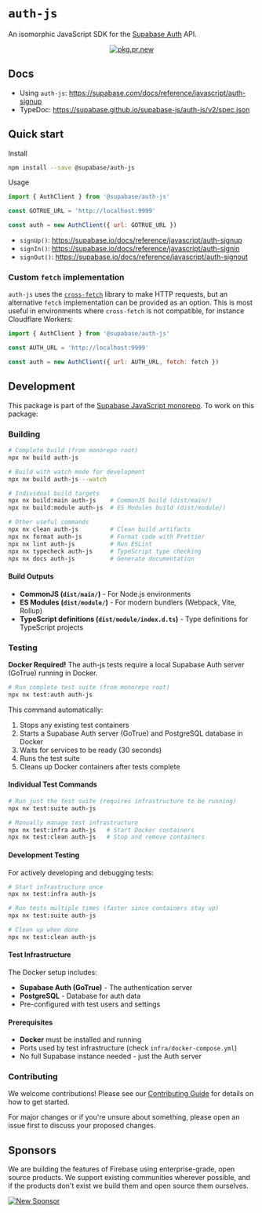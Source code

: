 # `auth-js`

An isomorphic JavaScript SDK for the [Supabase Auth](https://github.com/supabase/auth) API.

<div align="center">

[![pkg.pr.new](https://pkg.pr.new/badge/supabase/auth-js)](https://pkg.pr.new/~/supabase/auth-js)

</div>

## Docs

- Using `auth-js`: https://supabase.com/docs/reference/javascript/auth-signup
- TypeDoc: https://supabase.github.io/supabase-js/auth-js/v2/spec.json

## Quick start

Install

```bash
npm install --save @supabase/auth-js
```

Usage

```js
import { AuthClient } from '@supabase/auth-js'

const GOTRUE_URL = 'http://localhost:9999'

const auth = new AuthClient({ url: GOTRUE_URL })
```

- `signUp()`: https://supabase.io/docs/reference/javascript/auth-signup
- `signIn()`: https://supabase.io/docs/reference/javascript/auth-signin
- `signOut()`: https://supabase.io/docs/reference/javascript/auth-signout

### Custom `fetch` implementation

`auth-js` uses the [`cross-fetch`](https://www.npmjs.com/package/cross-fetch) library to make HTTP requests, but an alternative `fetch` implementation can be provided as an option. This is most useful in environments where `cross-fetch` is not compatible, for instance Cloudflare Workers:

```js
import { AuthClient } from '@supabase/auth-js'

const AUTH_URL = 'http://localhost:9999'

const auth = new AuthClient({ url: AUTH_URL, fetch: fetch })
```

## Development

This package is part of the [Supabase JavaScript monorepo](https://github.com/supabase/supabase-js). To work on this package:

### Building

```bash
# Complete build (from monorepo root)
npx nx build auth-js

# Build with watch mode for development
npx nx build auth-js --watch

# Individual build targets
npx nx build:main auth-js    # CommonJS build (dist/main/)
npx nx build:module auth-js  # ES Modules build (dist/module/)

# Other useful commands
npx nx clean auth-js         # Clean build artifacts
npx nx format auth-js        # Format code with Prettier
npx nx lint auth-js          # Run ESLint
npx nx typecheck auth-js     # TypeScript type checking
npx nx docs auth-js          # Generate documentation
```

#### Build Outputs

- **CommonJS (`dist/main/`)** - For Node.js environments
- **ES Modules (`dist/module/`)** - For modern bundlers (Webpack, Vite, Rollup)
- **TypeScript definitions (`dist/module/index.d.ts`)** - Type definitions for TypeScript projects

### Testing

**Docker Required!** The auth-js tests require a local Supabase Auth server (GoTrue) running in Docker.

```bash
# Run complete test suite (from monorepo root)
npx nx test:auth auth-js
```

This command automatically:

1. Stops any existing test containers
2. Starts a Supabase Auth server (GoTrue) and PostgreSQL database in Docker
3. Waits for services to be ready (30 seconds)
4. Runs the test suite
5. Cleans up Docker containers after tests complete

#### Individual Test Commands

```bash
# Run just the test suite (requires infrastructure to be running)
npx nx test:suite auth-js

# Manually manage test infrastructure
npx nx test:infra auth-js   # Start Docker containers
npx nx test:clean auth-js   # Stop and remove containers
```

#### Development Testing

For actively developing and debugging tests:

```bash
# Start infrastructure once
npx nx test:infra auth-js

# Run tests multiple times (faster since containers stay up)
npx nx test:suite auth-js

# Clean up when done
npx nx test:clean auth-js
```

#### Test Infrastructure

The Docker setup includes:

- **Supabase Auth (GoTrue)** - The authentication server
- **PostgreSQL** - Database for auth data
- Pre-configured with test users and settings

#### Prerequisites

- **Docker** must be installed and running
- Ports used by test infrastructure (check `infra/docker-compose.yml`)
- No full Supabase instance needed - just the Auth server

### Contributing

We welcome contributions! Please see our [Contributing Guide](../../../CONTRIBUTING.md) for details on how to get started.

For major changes or if you're unsure about something, please open an issue first to discuss your proposed changes.

## Sponsors

We are building the features of Firebase using enterprise-grade, open source products. We support existing communities wherever possible, and if the products don't exist we build them and open source them ourselves.

[![New Sponsor](https://user-images.githubusercontent.com/10214025/90518111-e74bbb00-e198-11ea-8f88-c9e3c1aa4b5b.png)](https://github.com/sponsors/supabase)
